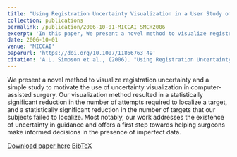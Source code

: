 ```yaml
---
title: "Using Registration Uncertainty Visualization in a User Study of a Simple Surgical Task"
collection: publications
permalink: /publication/2006-10-01-MICCAI_SMC+2006
excerpt: 'In this paper, We present a novel method to visualize registration uncertainty and a simple study to motivate the use of uncertainty visualization in computer-assisted surgery.'
date: 2006-10-01
venue: 'MICCAI'
paperurl: 'https://doi.org/10.1007/11866763_49'
citation: 'A.L. Simpson et al., (2006). "Using Registration Uncertainty Visualization in a User Study of a Simple Surgical Task"; in <i>Medical Image Computing and Computer Assisted Intervention -- MICCAI 2006</i>, LNCS 4191, pp. 397-404.'
---
```


We present a novel method to visualize registration uncertainty and a simple study to motivate the use of uncertainty visualization in computer-assisted surgery. Our visualization method resulted in a statistically significant reduction in the number of attempts required to localize a target, and a statistically significant reduction in the number of targets that our subjects failed to localize. Most notably, our work addresses the existence of uncertainty in guidance and offers a first step towards helping surgeons make informed decisions in the presence of imperfect data.

[Download paper here](https://doi.org/10.1007/11866763_49) [BibTeX](./../files/bibtex/SMC+2006.bib)